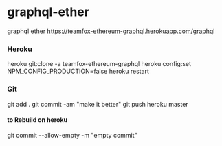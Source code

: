 # graphql-ether

graphql ether
https://teamfox-ethereum-graphql.herokuapp.com/graphql

### Heroku

heroku git:clone -a teamfox-ethereum-graphql
heroku config:set NPM_CONFIG_PRODUCTION=false
heroku restart

### Git

git add .
git commit -am "make it better"
git push heroku master

#### to Rebuild on heroku

git commit --allow-empty -m "empty commit"
